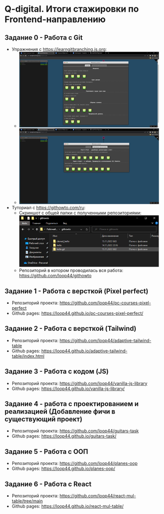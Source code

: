 # Q-digital. Итоги стажировки по Frontend-направлению

## Задание 0 - Работа с Git

- Упражнения с https://learngitbranching.js.org:
    - ![](./assets/git-1.png)
    - ![](./assets/git-2.png)
- Туториал с https://githowto.com/ru:
    - Скриншот с общей папки с полученными репозиториями: ![](./assets/git-3.png)
    - Репозиторий в котором проводилась вся работа: https://github.com/loop44/githowto 

## Задание 1 - Работа с версткой (Pixel perfect)

- Репозиторий проекта: https://github.com/loop44/pc-courses-pixel-perfect 
- Github pages: https://loop44.github.io/pc-courses-pixel-perfect/

## Задание 2 - Работа с версткой (Tailwind)

- Репозиторий проекта: https://github.com/loop44/adaptive-tailwind-table 
- Github pages: https://loop44.github.io/adaptive-tailwind-table/index.html

## Задание 3 - Работа с кодом (JS)

- Репозиторий проекта: https://github.com/loop44/vanilla-js-library
- Github pages: https://loop44.github.io/vanilla-js-library/

## Задание 4 - работа с проектированием и реализацией (Добавление фичи в существующий проект)

- Репозиторий проекта: https://github.com/loop44/guitars-task
- Github pages: https://loop44.github.io/guitars-task/

## Задание 5 - Работа с ООП

- Репозиторий проекта: https://github.com/loop44/planes-oop
- Github pages: https://loop44.github.io/planes-oop/

## Задание 6 - Работа с React

- Репозиторий проекта: https://github.com/loop44/react-mul-table/tree/main
- Github pages: https://loop44.github.io/react-mul-table/

